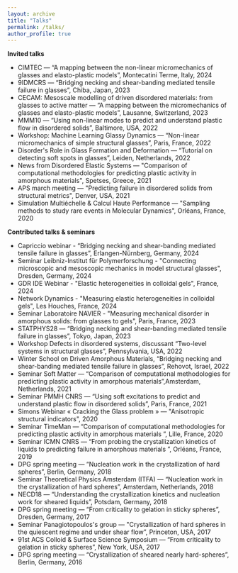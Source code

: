 ```yaml
---
layout: archive
title: "Talks"
permalink: /talks/
author_profile: true
---
```



__Invited talks__<br/>
- CIMTEC — “A mapping between the non-linear micromechanics of glasses and elasto-plastic models”, Montecatini Terme, Italy, 2024
- 9IDMCRS — “Bridging necking and shear-banding mediated tensile failure in glasses”, Chiba, Japan, 2023
- CECAM: Mesoscale modelling of driven disordered materials: from glasses to active matter — “A mapping between the micromechanics of glasses and elasto-plastic models”, Lausanne, Switzerland, 2023
- MMM10 — “Using non-linear modes to predict and understand plastic flow in disordered solids”, Baltimore, USA, 2022
- Workshop: Machine Learning Glassy Dynamics — “Non-linear micromechanics of simple structural glasses”, Paris, France, 2022
- Disorder's Role in Glass Formation and Deformation — “Tutorial on detecting soft spots in glasses”, Leiden, Netherlands, 2022
- News from Disordered Elastic Systems — "Comparison of computational methodologies for predicting plastic activity in amorphous materials", Spetses, Greece, 2021
- APS march meeting — "Predicting failure in disordered solids from structural metrics", Denver, USA, 2021
- Simulation Multiéchelle & Calcul Haute Performance — "Sampling methods to study rare events in Molecular Dynamics", Orléans, France, 2020


__Contributed talks & seminars__<br/>
- Capriccio webinar - “Bridging necking and shear-banding mediated tensile failure in glasses”, Erlangen-Nürnberg, Germany, 2024
- Seminar Leibniz-Institut für Polymerforschung - "Connecting microscopic and mesoscopic mechanics in model structural glasses", Dresden, Germany, 2024
- GDR IDE Webinar - "Elastic heterogeneities in colloidal gels", France, 2024
- Network Dynamics - "Measuring elastic heterogeneities in colloidal gels", Les Houches, France, 2024
- Seminar Laboratoire NAVIER - "Measuring mechanical disorder in amorphous solids: from glasses to gels", Paris, France, 2023
- STATPHYS28 — “Bridging necking and shear-banding mediated tensile failure in glasses”, Tokyo, Japan, 2023
- Workshop Defects in disordered systems, discussant “Two-level systems in structural glasses”, Pennsylvania, USA, 2022
- Winter School on Driven Amorphous Materials, “Bridging necking and shear-banding mediated tensile failure in glasses”, Rehovot, Israel, 2022
- Seminar Soft Matter — “Comparison of computational methodologies for predicting plastic activity in amorphous materials”,Amsterdam, Netherlands, 2021
- Seminar PMMH CNRS — “Using soft excitations to predict and understand plastic flow in disordered solids”, Paris, France, 2021
- Simons Webinar « Cracking the Glass problem » — "Anisotropic structural indicators", 2020
- Seminar TimeMan — “Comparison of computational methodologies for predicting plastic activity in amorphous materials ”, Lille, France, 2020
- Seminar ICMN CNRS — “From probing the crystallization kinetics of liquids to predicting failure in amorphous materials ”, Orléans, France, 2019
- DPG spring meeting — “Nucleation work in the crystallization of hard spheres”, Berlin, Germany, 2018
- Seminar Theoretical Physics Amsterdam (ITFA) — “Nucleation work in the crystallization of hard spheres”, Amsterdam, Netherlands, 2018
- NECD18 — “Understanding the crystallization kinetics and nucleation work for sheared liquids”, Potsdam, Germany, 2018
- DPG spring meeting — “From criticality to gelation in sticky spheres”, Dresden, Germany, 2017
- Seminar Panagiotopoulos's group — "Crystallization of hard spheres in the quiescent regime and under shear flow”, Princeton, USA, 2017
- 91st ACS Colloid & Surface Science Symposium — “From criticality to gelation in sticky spheres”, New York, USA, 2017
- DPG spring meeting — “Crystallization of sheared nearly hard-spheres”, Berlin, Germany, 2016
